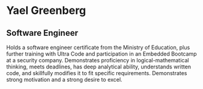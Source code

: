 # Yael Greenberg
## Software Engineer

Holds a software engineer certificate from the Ministry of Education, plus further training with Ultra
Code and participation in an Embedded Bootcamp at a security company. Demonstrates proficiency
in logical-mathematical thinking, meets deadlines, has deep analytical ability, understands written
code, and skillfully modifies it to fit specific requirements. Demonstrates strong motivation and a
strong desire to excel.

<!-- ### Skills -->


<!--
**MyNameIsYg/MyNameIsYg** is a ✨ _special_ ✨ repository because its `README.md` (this file) appears on your GitHub profile.

Here are some ideas to get you started:

- 🔭 I’m currently working on ...
- 🌱 I’m currently learning ...
- 👯 I’m looking to collaborate on ...
- 🤔 I’m looking for help with ...
- 💬 Ask me about ...
- 📫 How to reach me: ...
- 😄 Pronouns: ...
- ⚡ Fun fact: ...
-->
